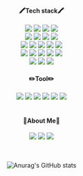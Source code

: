 
<div align="center">

<br>
  <h4>🖍Tech stack🖍</h4>
  <img src="https://img.shields.io/badge/HTML5-E34F26?style=flat&logo=HTML5&logoColor=white" />
  <img src="https://img.shields.io/badge/CSS3-1572B6?style=flat&logo=CSS3&logoColor=white" />
  <img src="https://img.shields.io/badge/JavaScript-F7DF1E?style=flat&logo=JavaScript&logoColor=white">
  <img src="https://img.shields.io/badge/TypeScript-3178C6?style=flat&logo=TypeScript&logoColor=white">
  <br>
  <img src="https://img.shields.io/badge/Nodejs-339933?style=flat&logo=Node.js&logoColor=white"> 
  <img src="https://img.shields.io/badge/Express-yellow?style=flat&logo=Express&logoColor=white">
  <img src="https://img.shields.io/badge/Socketio-010101?style=flat&logo=Socket.io&logoColor=white">
  <img src="https://img.shields.io/badge/Nestjs-E0234E?style=flat&logo=NestJS&logoColor=white">
  <br>
  <img src="https://img.shields.io/badge/MongoDB-47A248?style=flat&logo=MongoDB&logoColor=white">
  <img src="https://img.shields.io/badge/MySQL-4479A1?style=flat&logo=MySQL&logoColor=white">
  <img src="https://img.shields.io/badge/Sequelize-52B0E7?style=flat&logo=Sequelize&logoColor=white">
  <img src="https://img.shields.io/badge/TypeORM-262627?style=flat&logo=Typeform&logoColor=white">
  <img src="https://img.shields.io/badge/Redis-B71C1C?style=flat&logo=Redis&logoColor=white">
  <br>
  <img src="https://img.shields.io/badge/Amazon EC2-FF9900?style=flat&logo=Amazon EC2&logoColor=white"> 
  <img src="https://img.shields.io/badge/Amazon RDS-527FFF?style=flat&logo=Amazon RDS&logoColor=white"> 
  <img src="https://img.shields.io/badge/Amazon S3-569A31?style=flat&logo=Amazon S3&logoColor=white"> 
  <img src="https://img.shields.io/badge/Amazon ELB-ff6600?style=flat&logo=AmazonAWS&logoColor=white"> 
  <img src="https://img.shields.io/badge/nginx-green?style=flat&logo=nginx&logoColor=white">
  <br>
  <img src="https://img.shields.io/badge/Docker-2496ED?style=flat&logo=Docker&logoColor=white"> 
  <img src="https://img.shields.io/badge/Docker Compose-0099ff?style=flat&logo=docker_compose&logoColor=white">  
  <img src="https://img.shields.io/badge/Amazon CloudWatch-FF4F8B?style=flat&logo=Amazon CloudWatch&logoColor=white">
  <br>
  <h4>✏️Tool✏️</h4>
  <img src="https://img.shields.io/badge/Git-F05032?style=flat&logo=Git&logoColor=white">
  <img src="https://img.shields.io/badge/GitHub-181717?style=flat&logo=GitHub&logoColor=white">
  <img src="https://img.shields.io/badge/Visual Studio Code-007ACC?style=flat&logo=Visual Studio Code&logoColor=white">
  <img src="https://img.shields.io/badge/Figma-F24E1E?style=flat&logo=Figma&logoColor=white">
  <img src="https://img.shields.io/badge/Slack-4A154B?style=flat&logo=Slack&logoColor=white">
  <img src="https://img.shields.io/badge/Unity-FFFFFF?style=flat&logo=Unity&logoColor=black">
  <br>
  <br>
  <h4>🎨About Me🎨</h4>
   <a href="https://jang-kroed.tistory.com/" target="_blank"><img src="https://img.shields.io/badge/Blog-181717?style=flat&logo=tistory&logoColor=white"></a>
  <a href="https://www.instagram.com/yongho1005/" target="_blank"><img src="https://img.shields.io/badge/yongho1005-E4405F?style=flat&logo=Instagram&logoColor=white"></a>
   <a href="mailto:didlsdydgh@gmail.com" target="_blank"><img src="https://img.shields.io/badge/email-8B89CC?style=flat&logo=Mail.Ru&logoColor=white"></a>
  <br>
	<br>
	<br>
	
![Anurag's GitHub stats](https://github-readme-stats.vercel.app/api?username=JangKroed&theme=vue&show_icons=true)

</div>
  <br>
  <br>
